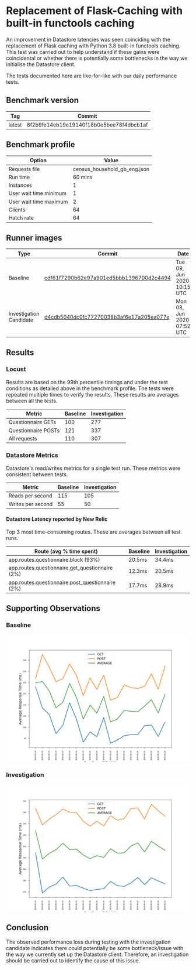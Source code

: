 # Replacement of Flask-Caching with built-in functools caching

An improvement in Datastore latencies was seen coinciding with the replacement of Flask caching with Python 3.8 built-in functools caching. 
This test was carried out to help understand if these gains were coincidental or whether there is potentially some bottlenecks in the way we initialise the Datastore client.

The tests documented here are like-for-like with our daily performance tests.


## Benchmark version

| Tag | Commit |
|--------|-------|
| latest | 8f2b9fe14eb19e19140f18b0e5bee78f4dbcb1af |

## Benchmark profile

| Option | Value |
|--------|-------|
| Requests file | census_household_gb_eng.json |
| Run time | 60 mins |
| Instances | 1 |
| User wait time minimum | 1 |
| User wait time maximum | 2 |
| Clients | 64 |
| Hatch rate | 64 |

## Runner images
| Type      | Commit |  Date | Comments |
|-----------|--------|--------|--------|
| Baseline  | [cdf61f7290b62e97a901ed5bbb1396700d2c4494](https://github.com/ONSdigital/eq-questionnaire-runner/commit/cdf61f7290b62e97a901ed5bbb1396700d2c4494) | Tue 09, Jun 2020 10:15 UTC | Commit in which Flask caching was removed |
| Investigation Candidate | [d4cdb5040dc0fc77270038b3af6e17a205ea077e](https://github.com/ONSdigital/eq-questionnaire-runner/commit/d4cdb5040dc0fc77270038b3af6e17a205ea077e) | Mon 08, Jun 2020 07:52 UTC | Last commit before Flask caching/werkzeug cached_property was removed |

## Results

### Locust

Results are based on the 99th percentile timings and under the test conditions as detailed above in the benchmark profile.
The tests were repeated multiple times to verify the results. These results are averages between all the tests.

| Metric | Baseline | Investigation |
|--------|----------|--------------|
| Questionnaire GETs | 100 | 277 |
| Questionnaire POSTs | 121 | 337 |
| All requests | 110 | 307 |

### Datastore Metrics

Datastore's read/writes metrics for a single test run. These metrics were consistent between tests.

| Metric | Baseline | Investigation |
|--------|----------|--------------|
| Reads per second | 115 | 105 |
| Writes per second| 55 | 50 |

#### Datastore Latency reported by New Relic

Top 3 most time-consuming routes. These are averages between all test runs.

| Route (avg % time spent) | Baseline | Investigation |
|--------|----------|--------------|
| app.routes.questionnaire.block (93%) | 20.5ms | 34.4ms |
| app.routes.questionnaire.get_questionnaire (2%)| 12.3ms | 20.5ms |
| app.routes.questionnaire.post_questionnaire (2%) | 17.7ms | 28.9ms |

## Supporting Observations

### Baseline

![](baseline-performance.png)

### Investigation

![](investigation-performance.png)

## Conclusion

The observed performance loss during testing with the investigation candidate indicates there could potentially be some bottleneck/issue with the way we currently set up the Datastore client. Therefore, an investigation should be carried out to identify the cause of this issue.
